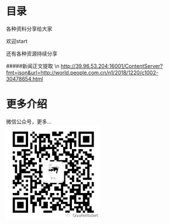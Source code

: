 # 目录
各种资料分享给大家

欢迎start

还有各种资源持续分享

#####新闻正文提取 \n
http://39.96.53.204:16001/ContentServer?fmt=json&url=http://world.people.com.cn/n1/2018/1220/c1002-30478654.html

# 更多介绍
微信公众号，更多...<br/>
![](https://github.com/wangshiyu777/usefulDemo/blob/master/%E5%85%AC%E4%BC%97%E5%8F%B7er.jpg)
